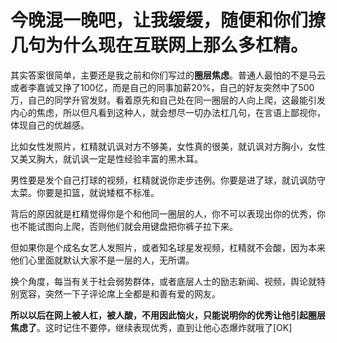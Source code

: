 # 今晚混一晚吧，让我缓缓，随便和你们撩几句为什么现在互联网上那么多杠精。

其实答案很简单，主要还是我之前和你们写过的**圈层焦虑**。普通人最怕的不是马云或者李嘉诚又挣了100亿，而是自己的同事加薪20%，自己的好友突然中了500万，自己的同学升官发财。看着原先和自己处在同一圈层的人向上爬，这最能引发内心的焦虑，所以但凡看到这种人，就会想尽一切办法杠几句，在言语上鄙视你，体现自己的优越感。

比如女性发照片，杠精就讥讽对方不够美，女性真的很美，就讥讽对方胸小，女性又美又胸大，就讥讽一定是性经验丰富的黑木耳。

男性要是发个自己打球的视频，杠精就说你走步违例。你要是进了球，就讥讽防守太菜。你要是扣篮，就说矮框不标准。

背后的原因就是杠精觉得你是个和他同一圈层的人，你不可以表现出你的优秀，你也不能试图向上爬，否则他们就会用键盘把你裤子拉下来。

但如果你是个成名女艺人发照片，或者知名球星发视频，杠精就不会酸，因为本来他们心里面就默认大家不是一层的人，无所谓。

换个角度，每当有关于社会弱势群体，或者底层人士的励志新闻、视频，舆论就特别宽容，突然一下子评论席上全都是和善有爱的网友。

**所以以后在网上被人杠，被人酸，不用因此恼火，只能说明你的优秀让他引起圈层焦虑了**。这时记住不要停，继续表现优秀，直到让他心态爆炸就哦了[OK]


